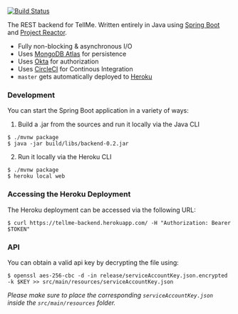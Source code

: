 [![Build Status](https://img.shields.io/circleci/build/github/itsandreramon/TellMe-Backend?token=925c8971ba4c49e3bde6365d720689b70d48a965)](https://circleci.com/gh/itsandreramon/TellMe-Backend)

The REST backend for TellMe. Written entirely in Java using [Spring Boot](https://github.com/spring-projects/spring-boot) and [Project Reactor](https://github.com/reactor/reactor-core).

- Fully non-blocking & asynchronous I/O
- Uses [MongoDB Atlas](https://www.mongodb.com/cloud/atlas) for persistence
- Uses [Okta](https://www.okta.com/) for authorization
- Uses [CircleCI](https://circleci.com/) for Continous Integration
- ```master``` gets automatically deployed to [Heroku](https://www.heroku.com/)

### Development
You can start the Spring Boot application in a variety of ways:

1. Build a .jar from the sources and run it locally via the Java CLI
```
$ ./mvnw package
$ java -jar build/libs/backend-0.2.jar
```

2. Run it locally via the Heroku CLI
```
$ ./mvnw package
$ heroku local web
```

### Accessing the Heroku Deployment
The Heroku deployment can be accessed via the following URL:
```
$ curl https://tellme-backend.herokuapp.com/ -H "Authorization: Bearer $TOKEN"
```

### API
You can obtain a valid api key by decrypting the file using:
```
$ openssl aes-256-cbc -d -in release/serviceAccountKey.json.encrypted -k $KEY >> src/main/resources/serviceAccountKey.json
```

*Please make sure to place the corresponding ```serviceAccountKey.json``` inside the ```src/main/resources``` folder.*